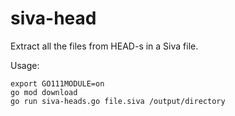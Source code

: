 # siva-head

Extract all the files from HEAD-s in a Siva file.

Usage:

```
export GO111MODULE=on
go mod download
go run siva-heads.go file.siva /output/directory
```

